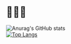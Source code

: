 # 🦍🦍🦍
![Anurag's GitHub stats](https://github-readme-stats.vercel.app/api?username=dobytchick&show_icons=true&theme=dark)<br>
[![Top Langs](https://github-readme-stats.vercel.app/api/top-langs/?username=dobytchick&theme=dark)](https://github.com/anuraghazra/github-readme-stats)
